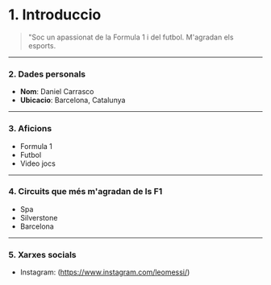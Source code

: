 # 1. Introduccio
> "Soc un apassionat de la Formula 1 i del futbol. M'agradan els esports.

---

### 2. Dades personals

- **Nom**: Daniel Carrasco
- **Ubicacio**: Barcelona, Catalunya

---

### 3. Aficions 

- Formula 1
- Futbol
- Video jocs

---

### 4. Circuits que més m'agradan de ls F1

- Spa
- Silverstone
- Barcelona

---

### 5. Xarxes socials

- Instagram: (https://www.instagram.com/leomessi/)





